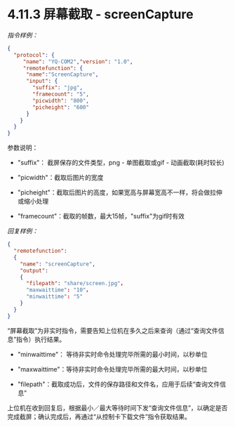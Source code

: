 # 4.11.3   屏幕截取 - screenCapture

*指令样例：*

```json
{
  "protocol": {
     "name": "YQ-COM2","version": "1.0",
     "remotefunction": {
      "name":"ScreenCapture",
      "input": {
        "suffix": "jpg",
        "framecount": "5",
        "picwidth": "800",
        "picheight": "600"
      }
    }
  }
}
```

参数说明：

- "suffix"： 截屏保存的文件类型，png - 单图截取或gif - 动画截取(耗时较长)

- "picwidth"：截取后图片的宽度

- "picheight"：截取后图片的高度，如果宽高与屏幕宽高不一样，将会做拉伸或缩小处理

- "framecount"：截取的帧数，最大15帧，"suffix"为gif时有效


*回复样例：*

```json
{
  "remotefunction":
  {
    "name": "screenCapture",
    "output":
    {
      "filepath": "share/screen.jpg"，
      "maxwaittime": "10"，
      "minwaittime": "5"
    }
  }
}
```

“屏幕截取”为非实时指令，需要告知上位机在多久之后来查询（通过“查询文件信息”指令）执行结果。

- "minwaittime"： 等待非实时命令处理完毕所需的最小时间，以秒单位

- "maxwaittime"：等待非实时命令处理完毕所需的最大时间，以秒单位

- "filepath"：截取成功后，文件的保存路径和文件名，应用于后续“查询文件信息”


上位机在收到回复后，根据最小／最大等待时间下发“查询文件信息”，以确定是否完成截屏；确认完成后，再通过“从控制卡下载文件”指令获取结果。